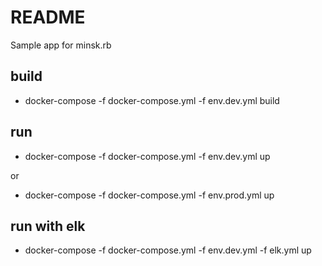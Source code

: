 # README

Sample app for minsk.rb

## build

* docker-compose -f docker-compose.yml -f env.dev.yml build

## run

* docker-compose -f docker-compose.yml -f env.dev.yml up

or

* docker-compose -f docker-compose.yml -f env.prod.yml up

## run with elk

* docker-compose -f docker-compose.yml -f env.dev.yml -f elk.yml up
